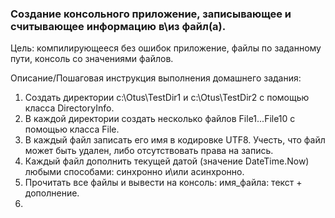 <h3>Создание консольного приложение, записывающее и считывающее информацию в\из файл(а).</h3>

Цель:
компилирующееся без ошибок приложение, файлы по заданному пути, консоль со значениями файлов.

Описание/Пошаговая инструкция выполнения домашнего задания:
<ol>
<li>Создать директории c:\Otus\TestDir1 и c:\Otus\TestDir2 с помощью класса DirectoryInfo.</li>
<li>В каждой директории создать несколько файлов File1...File10 с помощью класса File.</li>
<li>В каждый файл записать его имя в кодировке UTF8. Учесть, что файл может быть удален, либо отсутствовать права на запись.</li>
<li>Каждый файл дополнить текущей датой (значение DateTime.Now) любыми способами: синхронно и\или асинхронно.</li>
<li>Прочитать все файлы и вывести на консоль: имя_файла: текст + дополнение.</li>
<li></li>
</ol>
